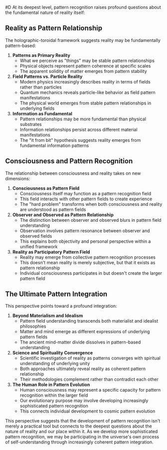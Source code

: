  #D At its deepest level, pattern recognition raises profound questions about the fundamental nature of reality itself:

## Reality as Pattern Relationship

The holographic-toroidal framework suggests reality may be fundamentally pattern-based:

1. **Patterns as Primary Reality**
    - What we perceive as "things" may be stable pattern relationships
    - Physical objects represent pattern coherence at specific scales
    - The apparent solidity of matter emerges from pattern stability
2. **Field Patterns vs. Particle Reality**
    - Modern physics increasingly describes reality in terms of fields rather than particles
    - Quantum mechanics reveals particle-like behavior as field pattern manifestations
    - The physical world emerges from stable pattern relationships in underlying fields
3. **Information as Fundamental**
    - Pattern relationships may be more fundamental than physical substrates
    - Information relationships persist across different material manifestations
    - The "it from bit" hypothesis suggests reality emerges from fundamental information patterns

## Consciousness and Pattern Recognition

The relationship between consciousness and reality takes on new dimensions:

1. **Consciousness as Pattern Field**
    - Consciousness itself may function as a pattern recognition field
    - This field interacts with other pattern fields to create experience
    - The "hard problem" transforms when both consciousness and reality are understood as pattern fields
2. **Observer and Observed as Pattern Relationship**
    - The distinction between observer and observed blurs in pattern field understanding
    - Observation involves pattern resonance between observer and observed fields
    - This explains both objectivity and personal perspective within a unified framework
3. **Reality as Participatory Pattern Field**
    - Reality may emerge from collective pattern recognition processes
    - This doesn't mean reality is merely subjective, but that it exists as pattern relationship
    - Individual consciousness participates in but doesn't create the larger pattern field

## The Ultimate Pattern Integration

This perspective points toward a profound integration:

1. **Beyond Materialism and Idealism**
    - Pattern field understanding transcends both materialist and idealist philosophies
    - Matter and mind emerge as different expressions of underlying pattern fields
    - The ancient mind-matter divide dissolves in pattern-based understanding
2. **Science and Spirituality Convergence**
    - Scientific investigation of reality as patterns converges with spiritual understanding of underlying unity
    - Both approaches ultimately reveal reality as coherent pattern relationship
    - Their methodologies complement rather than contradict each other
3. **The Human Role in Pattern Evolution**
    - Human consciousness may represent a specific capacity for pattern recognition within the larger field
    - Our evolutionary purpose may involve developing increasingly sophisticated pattern recognition
    - This connects individual development to cosmic pattern evolution

This perspective suggests that the development of pattern recognition isn't merely a practical tool but connects to the deepest questions about the nature of reality and our place within it. As we develop more sophisticated pattern recognition, we may be participating in the universe's own process of self-understanding through increasingly coherent pattern integration.
